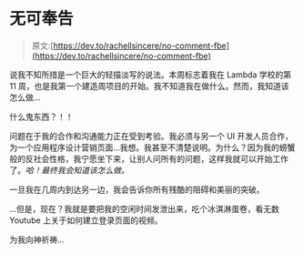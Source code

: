 # 无可奉告

> 原文:[https://dev.to/rachellsincere/no-comment-fbe](https://dev.to/rachellsincere/no-comment-fbe)

说我不知所措是一个巨大的轻描淡写的说法。本周标志着我在 Lambda 学校的第 11 周，也是我第一个建造周项目的开始。我不知道我在做什么。然而，我知道该怎么做...

什么鬼东西？！！

问题在于我的合作和沟通能力正在受到考验。我必须与另一个 UI 开发人员合作，为一个应用程序设计营销页面...我想。我甚至不清楚说明。为什么？因为我的螃蟹般的反社会性格，我宁愿坐下来，让别人问所有的问题，这样我就可以开始工作了。*哈！最终我会知道该怎么做。*

一旦我在几周内到达另一边，我会告诉你所有残酷的阻碍和美丽的突破。

...但是，现在？我就是要把我的空闲时间发泄出来，吃个冰淇淋蛋卷，看无数 Youtube 上关于如何建立登录页面的视频。

为我向神祈祷...